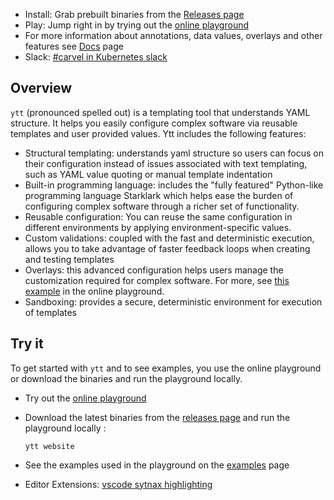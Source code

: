 
* Install: Grab prebuilt binaries from the [Releases page](https://github.com/vmware-tanzu/carvel-ytt/releases)
* Play: Jump right in by trying out the [online playground](https://get-ytt.io/#playground)
* For more information about annotations, data values, overlays and other features see [Docs](https://github.com/vmware-tanzu/carvel-ytt/tree/develop/docs) page
* Slack: [#carvel in Kubernetes slack](https://slack.kubernetes.io/)

## Overview

`ytt` (pronounced spelled out) is a templating tool that understands YAML structure. It helps you easily configure complex software via reusable templates and user provided values. Ytt includes the following features:
- Structural templating: understands yaml structure so users can focus on their configuration instead of issues associated with text templating, such as YAML value quoting or manual template indentation
- Built-in programming language: includes the "fully featured" Python-like programming language Starklark which helps ease the burden of configuring complex software through a richer set of functionality.
- Reusable configuration: You can reuse the same configuration in different environments by applying environment-specific values.
- Custom validations: coupled with the fast and deterministic execution, allows you to take advantage of faster feedback loops when creating and testing templates
- Overlays: this advanced configuration helps users manage the customization required for complex software. For more, see [this example](https://get-ytt.io/#example:example-overlay-files) in the online playground.
- Sandboxing: provides a secure, deterministic environment for execution of templates

## Try it

To get started with `ytt` and to see examples, you use the online playground or download the binaries and run the playground locally.
- Try out the [online playground](https://get-ytt.io/#playground)
- Download the latest binaries from the [releases page](https://github.com/vmware-tanzu/carvel-ytt/releases) and run the playground locally :

  `ytt website`

- See the examples used in the playground on the [examples](https://github.com/vmware-tanzu/carvel-ytt/tree/develop/examples/playground) page
- Editor Extensions: [vscode sytnax highlighting](https://marketplace.visualstudio.com/items?itemName=ewrenn.vscode-ytt)

